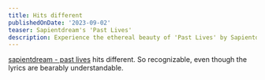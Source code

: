 ```yaml
---
title: Hits different
publishedOnDate: '2023-09-02'
teaser: Sapientdream's 'Past Lives'
description: Experience the ethereal beauty of 'Past Lives' by Sapientdream, where words fail but emotions speak volumes.
---
```


[sapientdream - past lives](https://www.youtube.com/watch?v=i2c1Q9HPanQ&list=RDi2c1Q9HPanQ&start_radio=1&rv=i2c1Q9HPanQ&t=92) hits different. So recognizable, even though the lyrics are bearably understandable.
